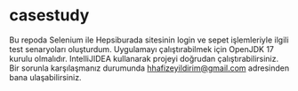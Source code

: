 # casestudy

Bu repoda Selenium ile Hepsiburada sitesinin login ve sepet işlemleriyle ilgili test senaryoları oluşturdum.
Uygulamayı çalıştırabilmek için OpenJDK 17 kurulu olmalıdır. 
IntelliJIDEA kullanarak projeyi doğrudan çalıştırabilirsiniz. 
Bir sorunla karşılaşmanız durumunda hhafizeyildirim@gmail.com adresinden bana ulaşabilirsiniz.

